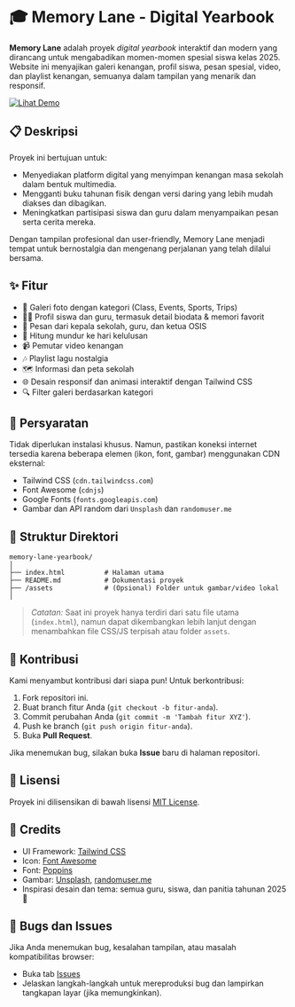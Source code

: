# 🎓 Memory Lane - Digital Yearbook

**Memory Lane** adalah proyek *digital yearbook* interaktif dan modern yang dirancang untuk mengabadikan momen-momen spesial siswa kelas 2025. Website ini menyajikan galeri kenangan, profil siswa, pesan spesial, video, dan playlist kenangan, semuanya dalam tampilan yang menarik dan responsif.


[![Lihat Demo](https://img.shields.io/badge/Demo-Live%20Preview-blue?style=for-the-badge)](https://aqid191161.github.io/Memory-Lane/)


## 📋 Deskripsi

Proyek ini bertujuan untuk:
- Menyediakan platform digital yang menyimpan kenangan masa sekolah dalam bentuk multimedia.
- Mengganti buku tahunan fisik dengan versi daring yang lebih mudah diakses dan dibagikan.
- Meningkatkan partisipasi siswa dan guru dalam menyampaikan pesan serta cerita mereka.

Dengan tampilan profesional dan user-friendly, Memory Lane menjadi tempat untuk bernostalgia dan mengenang perjalanan yang telah dilalui bersama.

## ✨ Fitur

- 🎥 Galeri foto dengan kategori (Class, Events, Sports, Trips)
- 🧑‍🎓 Profil siswa dan guru, termasuk detail biodata & memori favorit
- 💬 Pesan dari kepala sekolah, guru, dan ketua OSIS
- 📆 Hitung mundur ke hari kelulusan
- 📹 Pemutar video kenangan
- 🎶 Playlist lagu nostalgia
- 🗺️ Informasi dan peta sekolah
- 🌐 Desain responsif dan animasi interaktif dengan Tailwind CSS
- 🔍 Filter galeri berdasarkan kategori


## 🧩 Persyaratan

Tidak diperlukan instalasi khusus. Namun, pastikan koneksi internet tersedia karena beberapa elemen (ikon, font, gambar) menggunakan CDN eksternal:

- Tailwind CSS (`cdn.tailwindcss.com`)
- Font Awesome (`cdnjs`)
- Google Fonts (`fonts.googleapis.com`)
- Gambar dan API random dari `Unsplash` dan `randomuser.me`

## 📁 Struktur Direktori

```
memory-lane-yearbook/
│
├── index.html          # Halaman utama
├── README.md           # Dokumentasi proyek
├── /assets             # (Opsional) Folder untuk gambar/video lokal
│
```

> *Catatan:* Saat ini proyek hanya terdiri dari satu file utama (`index.html`), namun dapat dikembangkan lebih lanjut dengan menambahkan file CSS/JS terpisah atau folder `assets`.

## 🤝 Kontribusi

Kami menyambut kontribusi dari siapa pun! Untuk berkontribusi:

1. Fork repositori ini.
2. Buat branch fitur Anda (`git checkout -b fitur-anda`).
3. Commit perubahan Anda (`git commit -m 'Tambah fitur XYZ'`).
4. Push ke branch (`git push origin fitur-anda`).
5. Buka **Pull Request**.

Jika menemukan bug, silakan buka **Issue** baru di halaman repositori.

## 📜 Lisensi

Proyek ini dilisensikan di bawah lisensi [MIT License]().

## 🙌 Credits

- UI Framework: [Tailwind CSS](https://tailwindcss.com/)
- Icon: [Font Awesome](https://fontawesome.com/)
- Font: [Poppins](https://fonts.google.com/specimen/Poppins)
- Gambar: [Unsplash](https://unsplash.com/), [randomuser.me](https://randomuser.me/)
- Inspirasi desain dan tema: semua guru, siswa, dan panitia tahunan 2025 🎉

## 🐛 Bugs dan Issues

Jika Anda menemukan bug, kesalahan tampilan, atau masalah kompatibilitas browser:
- Buka tab [Issues](https://github.com/Aqid191161/Memory-Lane/issues)
- Jelaskan langkah-langkah untuk mereproduksi bug dan lampirkan tangkapan layar (jika memungkinkan).


